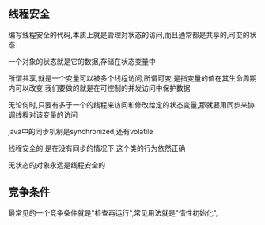 <h2>线程安全</h2>
<p>编写线程安全的代码,本质上就是管理对状态的访问,而且通常都是共享的,可变的状态.</p>
<p>一个对象的状态就是它的数据,存储在状态变量中</p>
<p>所谓共享,就是一个变量可以被多个线程访问,所谓可变,是指变量的值在其生命周期内可以改变.我们要做的就是在可控制的并发访问中保护数据</p>
<p>无论何时,只要有多于一个的线程来访问和修改给定的状态变量,那就要用同步来协调线程对该变量的访问</p>
<p>java中的同步机制是synchronized,还有volatile</p>
<p>线程安全的,是在没有同步的情况下,这个类的行为依然正确</p>
<p>无状态的对象永远是线程安全的</p>
<h2>竞争条件</h2>
<p>最常见的一个竞争条件就是"检查再运行",常见用法就是"惰性初始化",</p>
<p></p>
<p></p>
<p></p>
<p></p>
<p></p>
<p></p>
<p></p>
<p></p>
<p></p>
<p></p>

